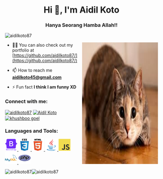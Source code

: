 <h1 align="center">Hi 👋, I'm Aidil Koto</h1>
<h3 align="center"> Hanya Seorang Hamba Allah!!</h3>

<p align="left"> <img src="https://komarev.com/ghpvc/?username=aidilkoto87&label=Profile%20views&color=129e00&style=plastic" alt="aidilkoto87" /> </p>
<img align="right" alt="Coding" width="250" height="400" src="images (4).jpeg">

- 👨‍💻 You can also check out my portfolio at [https://github.com/aidilkoto87/](https://github.com/aidilkoto87/)

- 📫 How to reach me **aidilkoto45@gmail.com**

- ⚡ Fun fact **I think I am funny XD**

<h3 align="left">Connect with me:</h3>
<p align="left">

<a href="https://www.linkedin.com/in/aidilkoto87/" target="blank"><img align="center" src="https://cdn.jsdelivr.net/npm/simple-icons@3.0.1/icons/linkedin.svg" alt="aidilkoto87" height="30" width="40" /></a>
<a href="https://www.instagram.com/hxhnextlvl?utm_source=qr&igsh=NWRuNDc2cGM0Mnpp" target="blank"><img align="center" src="https://cdn.jsdelivr.net/npm/simple-icons@3.0.1/icons/instagram.svg" alt="Aidil Koto" height="30" width="40" /></a>
<a href="https://youtube.com/@fanny.sepuh87?si=-_U0Kf0JO4OWGS6v" target="blank"><img align="center" src="https://cdn.jsdelivr.net/npm/simple-icons@3.0.1/icons/youtube.svg" alt="khushboo goel" height="30" width="40" /></a>

</p>

<h3 align="left">Languages and Tools:</h3>
<p align="left"> <a href="https://getbootstrap.com" target="_blank" rel="noreferrer"> <img src="https://raw.githubusercontent.com/devicons/devicon/master/icons/bootstrap/bootstrap-plain-wordmark.svg" alt="bootstrap" width="40" height="40"/> </a> <a href="https://www.w3schools.com/css/" target="_blank" rel="noreferrer"> <img src="https://raw.githubusercontent.com/devicons/devicon/master/icons/css3/css3-original-wordmark.svg" alt="css3" width="40" height="40"/> </a> <a href="https://www.w3.org/html/" target="_blank" rel="noreferrer"> <img src="https://raw.githubusercontent.com/devicons/devicon/master/icons/html5/html5-original-wordmark.svg" alt="html5" width="40" height="40"/> </a> <a href="https://www.java.com" target="_blank" rel="noreferrer"> <img src="https://raw.githubusercontent.com/devicons/devicon/master/icons/java/java-original.svg" alt="java" width="40" height="40"/> </a> <a href="https://developer.mozilla.org/en-US/docs/Web/JavaScript" target="_blank" rel="noreferrer"> <img src="https://raw.githubusercontent.com/devicons/devicon/master/icons/javascript/javascript-original.svg" alt="javascript" width="40" height="40"/> </a> <a href="https://www.mysql.com/" target="_blank" rel="noreferrer"> <img src="https://raw.githubusercontent.com/devicons/devicon/master/icons/mysql/mysql-original-wordmark.svg" alt="mysql" width="40" height="40"/> </a> <a href="https://www.php.net" target="_blank" rel="noreferrer"> <img src="https://raw.githubusercontent.com/devicons/devicon/master/icons/php/php-original.svg" alt="php" width="40" height="40"/> </a> </p>

<p><img align="left" src="https://github-readme-stats.vercel.app/api/top-langs?username=aidilkoto87&show_icons=true&locale=en&layout=compact" alt="aidilkoto87" /></p>
<p>&nbsp;<img align="left" src="https://github-readme-stats.vercel.app/api?username=aidilkoto87&show_icons=true&locale=en" alt="aidilkoto87" /></p>
